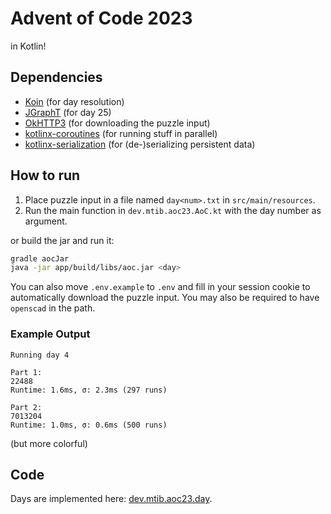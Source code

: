 # Advent of Code 2023

in Kotlin!

## Dependencies

- [Koin](https://insert-koin.io/) (for day resolution)
- [JGraphT](https://jgrapht.org/) (for day 25)
- [OkHTTP3](https://square.github.io/okhttp/) (for downloading the puzzle input)
- [kotlinx-coroutines](https://kotlinlang.org/docs/coroutines-guide.html) (for running stuff in parallel)
- [kotlinx-serialization](https://kotlinlang.org/docs/serialization.html) (for (de-)serializing persistent data)

## How to run

1. Place puzzle input in a file named `day<num>.txt` in `src/main/resources`.
2. Run the main function in `dev.mtib.aoc23.AoC.kt` with the day number as argument.

or build the jar and run it:

```bash
gradle aocJar
java -jar app/build/libs/aoc.jar <day>
```

You can also move `.env.example` to `.env` and fill in your session cookie to automatically download the puzzle input.
You may also be required to have `openscad` in the path.

### Example Output

```
Running day 4

Part 1:
22488
Runtime: 1.6ms, σ: 2.3ms (297 runs)

Part 2:
7013204
Runtime: 1.0ms, σ: 0.6ms (500 runs)
```

(but more colorful)

## Code

Days are implemented here: [dev.mtib.aoc23.day](https://github.com/mtib/aoc_23_kt/tree/main/app/src/main/kotlin/dev/mtib/aoc23/day).
